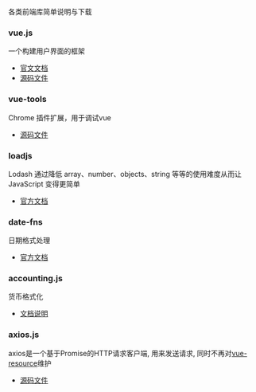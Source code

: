 
各类前端库简单说明与下载

### vue.js
一个构建用户界面的框架
- [官文文档](https://cn.vuejs.org/)
- [源码文件](https://github.com/vuejs/vue)

### vue-tools
Chrome 插件扩展，用于调试vue
- [源码文件](https://github.com/vuejs/vue-devtools)

### loadjs
Lodash 通过降低 array、number、objects、string 等等的使用难度从而让 JavaScript 变得更简单
- [官方文档](https://www.lodashjs.com/)

### date-fns
日期格式处理
- [官方文档](https://date-fns.org/)

### accounting.js
货币格式化
- [文档说明](http://openexchangerates.github.io/accounting.js/)

### axios.js
axios是一个基于Promise的HTTP请求客户端, 用来发送请求, 同时不再对[vue-resource](https://github.com/pagekit/vue-resource)维护
- [源码文件](https://github.com/axios/axios)

